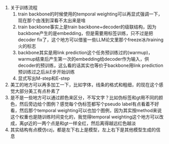 1. 关于训练流程
    1. train backbone的时候使用的temporal weighting可以再显式强调一下，现在那个由浅到深看不太出来是啥
    2. train backbone事实上是train backbone+decoder的级联结构，因为backbone产生的是embedding，但是需要用标签训练，只不过是把decoder fix了，这个地方可以借鉴一些LLM论文里那个freeze冰/training火的标志
    3. backbone其实是用link prediction这个任务预训练过的(warmup)，warmup结束后产生第一次的embedding给decoder作为输入，供decoder的预训练，这么看的话其实也等价于backbone用link prediction预训练过之后从E步开始训练
    4. 显式写出M-step和E-step
2. 美工的地方可以再多加工一下，比如字体，线条的格式和粗细，的现在这个感觉大部分美工有点朴素了
3. 是不是一些地方可以通过颜色来区分，不写文字？比如伪标签和gt用不同的颜色，然后旁边给个图例？感觉每个伪标签都写个pseudo label有点看着不好看，然后那个temporal weighting可以也加个图例，因为其实按method来说这个权重也是随训练时间变化的，我觉得temporal weighting这个地方可以改成，离gt近的一两个点是和gt一样全红，然后离得越远红色越淡
4. 其实结构有点模仿czj，都是左下右上是模型，左上右下是其他模型生成的信息